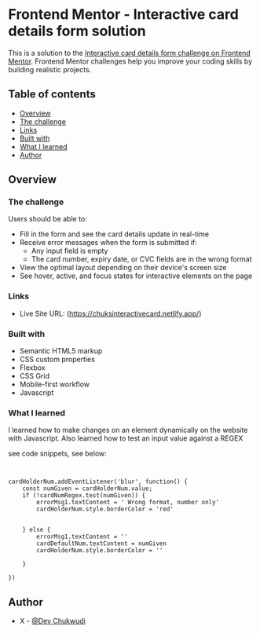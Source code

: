 # Frontend Mentor - Interactive card details form solution

This is a solution to the [Interactive card details form challenge on Frontend Mentor](https://www.frontendmentor.io/challenges/interactive-card-details-form-XpS8cKZDWw). Frontend Mentor challenges help you improve your coding skills by building realistic projects.

## Table of contents

- [Overview](#overview)
- [The challenge](#the-challenge)
- [Links](#links)
- [Built with](#built-with)
- [What I learned](#what-i-learned)
- [Author](#author)



## Overview

### The challenge

Users should be able to:

- Fill in the form and see the card details update in real-time
- Receive error messages when the form is submitted if:
  - Any input field is empty
  - The card number, expiry date, or CVC fields are in the wrong format
- View the optimal layout depending on their device's screen size
- See hover, active, and focus states for interactive elements on the page


### Links

- Live Site URL: (https://chuksinteractivecard.netlify.app/)


### Built with

- Semantic HTML5 markup
- CSS custom properties
- Flexbox
- CSS Grid
- Mobile-first workflow
- Javascript



### What I learned

I learned how to make changes on an element dynamically on the website with Javascript. Also learned how to test an input value against a REGEX 

 see  code snippets, see below:


```const cardNumRegex = /^(?:-(?:[1-9](?:\d{0,2}(?:,\d{3})+|\d*))|(?:0|(?:[1-9](?:\d{0,2}(?:,\d{3})+|\d*))))(?:.\d+|)$/;


cardHolderNum.addEventListener('blur', function() {
    const numGiven = cardHolderNum.value;
    if (!cardNumRegex.test(numGiven)) {
        errorMsg1.textContent = ' Wrong format, number only'
        cardHolderNum.style.borderColor = 'red'


    } else {
        errorMsg1.textContent = ''
        cardDefaultNum.textContent = numGiven
        cardHolderNum.style.borderColor = ''

    }

})
```


## Author

- X - [@Dev Chukwudi](https://twitter.com/Dev_Chukwudi?t=jU8OwwWreCRcVW_94FDYBA&s=09)



